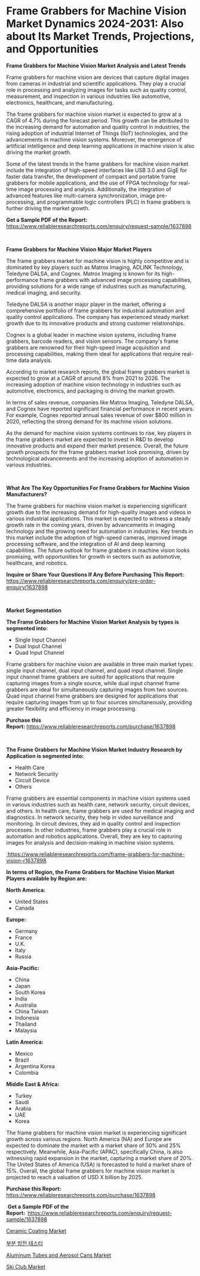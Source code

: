 <p><h1>Frame Grabbers for Machine Vision Market Dynamics 2024-2031: Also about Its Market Trends, Projections, and Opportunities</h1></p><p><strong>Frame Grabbers for Machine Vision Market Analysis and Latest Trends</strong></p>
<p><p>Frame grabbers for machine vision are devices that capture digital images from cameras in industrial and scientific applications. They play a crucial role in processing and analyzing images for tasks such as quality control, measurement, and inspection in various industries like automotive, electronics, healthcare, and manufacturing.</p><p>The frame grabbers for machine vision market is expected to grow at a CAGR of 4.7% during the forecast period. This growth can be attributed to the increasing demand for automation and quality control in industries, the rising adoption of industrial Internet of Things (IIoT) technologies, and the advancements in machine vision systems. Moreover, the emergence of artificial intelligence and deep learning applications in machine vision is also driving the market growth.</p><p>Some of the latest trends in the frame grabbers for machine vision market include the integration of high-speed interfaces like USB 3.0 and GigE for faster data transfer, the development of compact and portable frame grabbers for mobile applications, and the use of FPGA technology for real-time image processing and analysis. Additionally, the integration of advanced features like multi-camera synchronization, image pre-processing, and programmable logic controllers (PLC) in frame grabbers is further driving the market growth.</p></p>
<p><strong>Get a Sample PDF of the Report:&nbsp;</strong> <a href="https://www.reliableresearchreports.com/enquiry/request-sample/1637898">https://www.reliableresearchreports.com/enquiry/request-sample/1637898</a></p>
<p>&nbsp;</p>
<p><strong>Frame Grabbers for Machine Vision Major Market Players</strong></p>
<p><p>The frame grabbers market for machine vision is highly competitive and is dominated by key players such as Matrox Imaging, ADLINK Technology, Teledyne DALSA, and Cognex. Matrox Imaging is known for its high-performance frame grabbers with advanced image processing capabilities, providing solutions for a wide range of industries such as manufacturing, medical imaging, and security.</p><p>Teledyne DALSA is another major player in the market, offering a comprehensive portfolio of frame grabbers for industrial automation and quality control applications. The company has experienced steady market growth due to its innovative products and strong customer relationships.</p><p>Cognex is a global leader in machine vision systems, including frame grabbers, barcode readers, and vision sensors. The company's frame grabbers are renowned for their high-speed image acquisition and processing capabilities, making them ideal for applications that require real-time data analysis.</p><p>According to market research reports, the global frame grabbers market is expected to grow at a CAGR of around 8% from 2021 to 2026. The increasing adoption of machine vision technology in industries such as automotive, electronics, and packaging is driving the market growth.</p><p>In terms of sales revenue, companies like Matrox Imaging, Teledyne DALSA, and Cognex have reported significant financial performance in recent years. For example, Cognex reported annual sales revenue of over $800 million in 2020, reflecting the strong demand for its machine vision solutions.</p><p>As the demand for machine vision systems continues to rise, key players in the frame grabbers market are expected to invest in R&D to develop innovative products and expand their market presence. Overall, the future growth prospects for the frame grabbers market look promising, driven by technological advancements and the increasing adoption of automation in various industries.</p></p>
<p>&nbsp;</p>
<p><strong>What Are The Key Opportunities For Frame Grabbers for Machine Vision Manufacturers?</strong></p>
<p><p>The frame grabbers for machine vision market is experiencing significant growth due to the increasing demand for high-quality images and videos in various industrial applications. This market is expected to witness a steady growth rate in the coming years, driven by advancements in imaging technology and the growing need for automation in industries. Key trends in this market include the adoption of high-speed cameras, improved image processing software, and the integration of AI and deep learning capabilities. The future outlook for frame grabbers in machine vision looks promising, with opportunities for growth in sectors such as automotive, healthcare, and robotics.</p></p>
<p><strong>Inquire or Share Your Questions If Any Before Purchasing This Report:</strong> <a href="https://www.reliableresearchreports.com/enquiry/pre-order-enquiry/1637898">https://www.reliableresearchreports.com/enquiry/pre-order-enquiry/1637898</a></p>
<p>&nbsp;</p>
<p><strong>Market Segmentation</strong></p>
<p><strong>The Frame Grabbers for Machine Vision Market Analysis by types is segmented into:</strong></p>
<p><ul><li>Single Input Channel</li><li>Dual Input Channel</li><li>Quad Input Channel</li></ul></p>
<p><p>Frame grabbers for machine vision are available in three main market types: single input channel, dual input channel, and quad input channel. Single input channel frame grabbers are suited for applications that require capturing images from a single source, while dual input channel frame grabbers are ideal for simultaneously capturing images from two sources. Quad input channel frame grabbers are designed for applications that require capturing images from up to four sources simultaneously, providing greater flexibility and efficiency in image processing.</p></p>
<p><strong>Purchase this Report:&nbsp;</strong><a href="https://www.reliableresearchreports.com/purchase/1637898">https://www.reliableresearchreports.com/purchase/1637898</a></p>
<p>&nbsp;</p>
<p><strong>The Frame Grabbers for Machine Vision Market Industry Research by Application is segmented into:</strong></p>
<p><ul><li>Health Care</li><li>Network Security</li><li>Circuit Device</li><li>Others</li></ul></p>
<p><p>Frame grabbers are essential components in machine vision systems used in various industries such as health care, network security, circuit devices, and others. In health care, frame grabbers are used for medical imaging and diagnostics. In network security, they help in video surveillance and monitoring. In circuit devices, they aid in quality control and inspection processes. In other industries, frame grabbers play a crucial role in automation and robotics applications. Overall, they are key to capturing images for analysis and decision-making in machine vision systems.</p></p>
<p><a href="https://www.reliableresearchreports.com/frame-grabbers-for-machine-vision-r1637898">&nbsp;https://www.reliableresearchreports.com/frame-grabbers-for-machine-vision-r1637898</a></p>
<p><strong>In terms of Region, the Frame Grabbers for Machine Vision Market Players available by Region are:</strong></p>
<p>
    <p> <strong> North America: </strong>
        <ul>
            <li>United States</li>
            <li>Canada</li>
        </ul>
        </p> 
    <p> <strong> Europe: </strong>
        <ul>
            <li>Germany</li>
            <li>France</li>
            <li>U.K.</li>
            <li>Italy</li>
            <li>Russia</li>
        </ul>
        </p> 
    <p> <strong> Asia-Pacific: </strong>
        <ul>
            <li>China</li>
            <li>Japan</li>
            <li>South Korea</li>
            <li>India</li>
            <li>Australia</li>
            <li>China Taiwan</li>
            <li>Indonesia</li>
            <li>Thailand</li>
            <li>Malaysia</li>
        </ul>
        </p> 
    <p> <strong> Latin America: </strong>
        <ul>
            <li>Mexico</li>
            <li>Brazil</li>
            <li>Argentina Korea</li>
            <li>Colombia</li>
        </ul>
        </p> 
    <p> <strong> Middle East & Africa: </strong>
        <ul>
            <li>Turkey</li>
            <li>Saudi</li>
            <li>Arabia</li>
            <li>UAE</li>
            <li>Korea</li>
        </ul>
    </p>
    </p>
<p><p>The frame grabbers for machine vision market is experiencing significant growth across various regions. North America (NA) and Europe are expected to dominate the market with a market share of 30% and 25% respectively. Meanwhile, Asia-Pacific (APAC), specifically China, is also witnessing rapid expansion in the market, capturing a market share of 20%. The United States of America (USA) is forecasted to hold a market share of 15%. Overall, the global frame grabbers for machine vision market is projected to reach a valuation of USD X billion by 2025.</p></p>
<p><strong>Purchase this Report: </strong><a href="https://www.reliableresearchreports.com/purchase/1637898">https://www.reliableresearchreports.com/purchase/1637898</a></p>
<p>&nbsp;<strong>Get a Sample PDF of the Report:&nbsp;&nbsp;</strong><a href="https://www.reliableresearchreports.com/enquiry/request-sample/1637898">https://www.reliableresearchreports.com/enquiry/request-sample/1637898</a></p>
<p><strong></strong></p>
<p><p><a href="https://www.linkedin.com/pulse/ceramic-coating-market-size-trends-complete-industry-overview-5jcae">Ceramic Coating Market</a></p><p><a href="https://github.com/oajzkywllm460/Market-Research-Report-List-2/blob/main/929514954998.md">부분 방전 테스터</a></p><p><a href="https://github.com/CliffMedina6/Market-Research-Report-List-4/blob/main/aluminum-tubes-and-aerosol-cans-market.md">Aluminum Tubes and Aerosol Cans Market</a></p><p><a href="https://www.linkedin.com/pulse/ski-club-market-comprehensive-assessment-type-application-duvee">Ski Club Market</a></p></p>